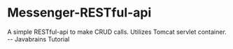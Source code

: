 # Messenger-RESTful-api
A simple RESTful-api to make CRUD calls. Utilizes Tomcat servlet container. -- Javabrains Tutorial
